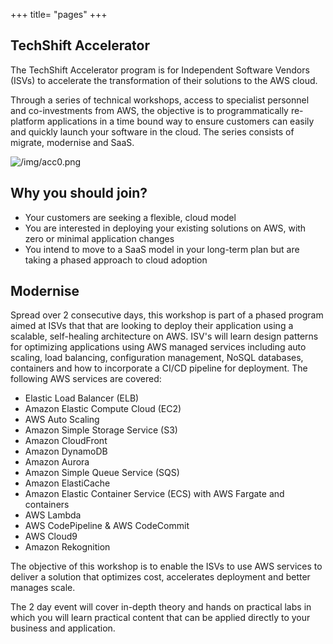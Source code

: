 +++
title= "pages"
+++

## TechShift Accelerator

The TechShift Accelerator program is for Independent Software Vendors (ISVs) to accelerate the transformation of their solutions to the AWS cloud.

Through a series of technical workshops, access to specialist personnel and co-investments from AWS, the objective is to programmatically re-platform applications in a time bound way to ensure customers can easily and quickly launch your software in the cloud. The series consists of migrate, modernise and SaaS.

![/img/acc0.png](/img/acc0.png)

## Why you should join?

- Your customers are seeking a flexible, cloud model
- You are interested in deploying your existing solutions on AWS, with zero or minimal application changes
- You intend to move to a SaaS model in your long-term plan but are taking a phased approach to cloud adoption


## Modernise

Spread over 2 consecutive days, this workshop is part of a phased program aimed at ISVs that that are looking to deploy their application using a scalable, self-healing architecture on AWS. ISV's will learn design patterns for optimizing applications using AWS managed services including auto scaling, load balancing, configuration management, NoSQL databases, containers and how to incorporate a CI/CD pipeline for deployment. The following AWS services are covered:


- Elastic Load Balancer (ELB)
- Amazon Elastic Compute Cloud (EC2)
- AWS Auto Scaling
- Amazon Simple Storage Service (S3)
- Amazon CloudFront
- Amazon DynamoDB
- Amazon Aurora
- Amazon Simple Queue Service (SQS)
- Amazon ElastiCache
- Amazon Elastic Container Service (ECS) with AWS Fargate and containers
- AWS Lambda
- AWS CodePipeline & AWS CodeCommit
- AWS Cloud9
- Amazon Rekognition

The objective of this workshop is to enable the ISVs to use AWS services to deliver a solution that optimizes cost, accelerates deployment and better manages scale.


The 2 day event will cover in-depth theory and hands on practical labs in which you will learn practical content that can be applied directly to your business and application.
